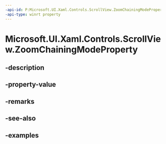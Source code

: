 ```yaml
---
-api-id: P:Microsoft.UI.Xaml.Controls.ScrollView.ZoomChainingModeProperty
-api-type: winrt property
---
```


# Microsoft.UI.Xaml.Controls.ScrollView.ZoomChainingModeProperty

<!--
public static Windows.UI.Xaml.DependencyProperty ZoomChainingModeProperty { get; }
-->


## -description

## -property-value

## -remarks

## -see-also

## -examples


